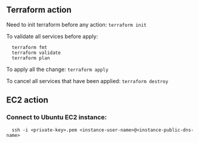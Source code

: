 
## Terraform action

Need to init terraform before any action:
``
  terraform init
``

To validate all services before apply:
```
  terraform fmt
  terraform validate
  terraform plan
```
To apply all the change:
``
  terraform apply
``

To cancel all services that have been applied:
``
  terraform destroy
``


## EC2 action

### Connect to Ubuntu EC2 instance:
```
  ssh -i <private-key>.pem <instance-user-name>@<instance-public-dns-name>
```